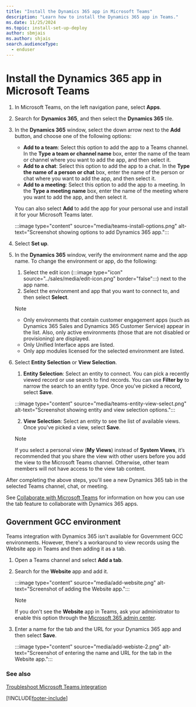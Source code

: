 ```yaml
---
title: "Install the Dynamics 365 app in Microsoft Teams"
description: "Learn how to install the Dynamics 365 app in Teams."
ms.date: 11/25/2024
ms.topic: install-set-up-deploy
author: sbmjais
ms.author: shjais
search.audienceType: 
  - enduser
---
```


# Install the Dynamics 365 app in Microsoft Teams

1. In Microsoft Teams, on the left navigation pane, select **Apps**.

2. Search for **Dynamics 365**, and then select the **Dynamics 365** tile.

3. In the **Dynamics 365** window, select the down arrow next to the **Add** button, and choose one of the following options:

   - **Add to a team**: Select this option to add the app to a Teams channel. In the **Type a team or channel name** box, enter the name of the team or channel where you want to add the app, and then select it.
   - **Add to a chat**: Select this option to add the app to a chat. In the **Type the name of a person or chat** box, enter the name of the person or chat where you want to add the app, and then select it.
   - **Add to a meeting**: Select this option to add the app to a meeting. In the **Type a meeting name** box, enter the name of the meeting where you want to add the app, and then select it.

   You can also select **Add** to add the app for your personal use and install it for your Microsoft Teams later.

    :::image type="content" source="media/teams-install-options.png" alt-text="Screenshot showing options to add Dynamics 365 app.":::

1. Select **Set up**.

1. In the **Dynamics 365** window, verify the environment name and the app name. To change the environment or app, do the following:
    1. Select the edit icon (:::image type="icon" source="../sales/media/edit-icon.png" border="false":::) next to the app name.
    1. Select the environment and app that you want to connect to, and then select **Select**.
    
   > [!NOTE]
   > - Only environments that contain customer engagement apps (such as Dynamics 365 Sales and Dynamics 365 Customer Service) appear in the list. Also, only active environments (those that are not disabled or provisioning) are displayed. 
   > - Only Unified Interface apps are listed.
   > - Only app modules licensed for the selected environment are listed. 

1. Select **Entity Selection** or **View Selection**.

    1. **Entity Selection**: Select an entity to connect. You can pick a recently viewed record or use search to find records. You can use **Filter by** to narrow the search to an entity type. Once you've picked a record, select **Save**.

    :::image type="content" source="media/teams-entity-view-select.png" alt-text="Screenshot showing entity and view selection options.":::

    2. **View Selection**: Select an entity to see the list of available views. Once you've picked a view, select **Save**.

   > [!NOTE]
   > If you select a personal view (**My Views**) instead of **System Views**, it’s recommended that you share the view with other users before you add the view to the Microsoft Teams channel. Otherwise, other team members will not have access to the view tab content.

After completing the above steps, you'll see a new Dynamics 365 tab in the selected Teams channel, chat, or meeting. 
 
See [Collaborate with Microsoft Teams](teams-collaboration.md#have-a-conversation) for information on how you can use the tab feature to collaborate with Dynamics 365 apps.


<a name="bkmk_setup_dynamics365_bot"></a>

## Government GCC environment 

Teams integration with Dynamics 365 isn't available for Government GCC environments. However, there's a workaround to view records using the Website app in Teams and then adding it as a tab.

1. Open a Teams channel and select **Add a tab**.

2. Search for the **Website** app and add it.

    :::image type="content" source="media/add-website.png" alt-text="Screenshot of adding the Website app.":::
  
    > [!NOTE]
    > If you don't see the **Website** app in Teams, ask your administrator to enable this option through the [Microsoft 365 admin center](/microsoft-365/admin/admin-overview/about-the-admin-center).

3. Enter a name for the tab and the URL for your Dynamics 365 app and then select **Save**.

    :::image type="content" source="media/add-webiste-2.png" alt-text="Screenshot of entering the name and URL for the tab in the Website app.":::


### See also  
 [Troubleshoot Microsoft Teams integration](teams-troubleshoot.md)



[!INCLUDE[footer-include](../includes/footer-banner.md)]
